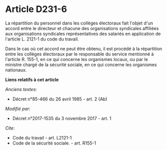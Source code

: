 # Article D231-6

La répartition du personnel dans les collèges électoraux fait l'objet d'un accord entre le directeur et chacune des
organisations syndicales affiliées aux organisations syndicales représentatives des salariés en application de l'article L.
2121-1 du code du travail. 

Dans le cas où cet accord ne peut être obtenu, il est procédé à la répartition entre les collèges électoraux par le
responsable du service mentionné à l'article R. 155-1, en ce qui concerne les organismes locaux, ou par le ministre chargé de
la sécurité sociale, en ce qui concerne les organismes nationaux.

**Liens relatifs à cet article**

_Anciens textes_:

  - Décret n°85-466 du 26 avril 1985 - art. 2 (Ab)

_Modifié par_:

  - Décret n°2017-1535 du 3 novembre 2017 - art. 1

_Cite_:

  - Code du travail - art. L2121-1
  - Code de la sécurité sociale. - art. R155-1
